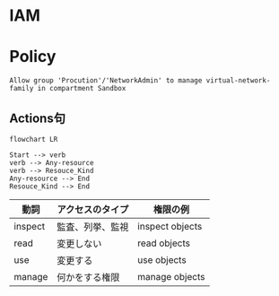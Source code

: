 # IAM
# Policy
```
Allow group 'Procution'/'NetworkAdmin' to manage virtual-network-family in compartment Sandbox
```
## Actions句
```mermaid
flowchart LR

Start --> verb
verb --> Any-resource
verb --> Resouce_Kind
Any-resource --> End
Resouce_Kind --> End
```

動詞|アクセスのタイプ|権限の例
--|--|--
inspect|監査、列挙、監視|inspect objects
read|変更しない|read objects
use|変更する|use objects
manage|何かをする権限|manage objects
